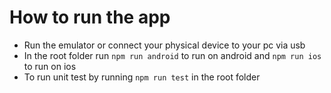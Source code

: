 # How to run the app
- Run the emulator or connect your physical device to your pc via usb
- In the root folder run `npm run android` to run on android and `npm run ios` to run on ios
- To run unit test by running `npm run test` in the root folder
 
